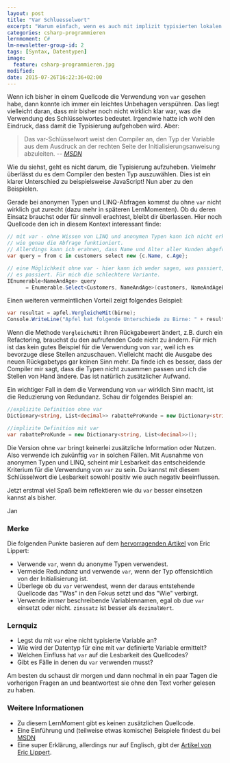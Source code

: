 ```yaml
---
layout: post
title: "Var Schluesselwort"
excerpt: "Warum einfach, wenn es auch mit implizit typisierten lokalen Variablen geht?"
categories: csharp-programmieren
lernmoment: C#
lm-newsletter-group-id: 2
tags: [Syntax, Datentypen]
image:
  feature: csharp-programmieren.jpg
modified:
date: 2015-07-26T16:22:36+02:00
---
```


Wenn ich bisher in einem Quellcode die Verwendung von `var` gesehen habe, dann konnte ich immer ein leichtes Unbehagen verspühren. Das liegt vielleicht daran, dass mir bisher noch nicht wirklich klar war, was die Verwendung des Schlüsselwortes bedeutet. Irgendwie hatte ich wohl den Eindruck, dass damit die Typisierung aufgehoben wird. Aber:

> Das var-Schlüsselwort weist den Compiler an, den Typ der Variable aus dem Ausdruck an der rechten Seite der Initialisierungsanweisung abzuleiten.
> -- <cite>[MSDN](https://msdn.microsoft.com/de-de/library/bb384061.aspx)</cite>

Wie du siehst, geht es nicht darum, die Typisierung aufzuheben. Vielmehr überlässt du es dem Compiler den besten Typ auszuwählen. Dies ist ein klarer Unterschied zu beispielsweise JavaScript! Nun aber zu den Beispielen.

Gerade bei anonymen Typen und LINQ-Abfragen kommst du ohne `var` nicht wirklich gut zurecht (dazu mehr in späteren LernMomenten). Ob du deren Einsatz brauchst oder für sinnvoll erachtest, bleibt dir überlassen. Hier noch Quellcode den ich in diesem Kontext interessant finde:

```cs
// mit var - ohne Wissen von LINQ und anonymen Typen kann ich nicht erklären
// wie genau die Abfrage funktioniert.
// Allerdings kann ich erahnen, dass Name und Alter aller Kunden abgefragt wird.
var query = from c in customers select new {c.Name, c.Age};

// eine Möglichkeit ohne var - hier kann ich weder sagen, was passiert, noch wie
// es passiert. Für mich die schlechtere Variante.
IEnumerable<NameAndAge> query 
      = Enumerable.Select<Customers, NameAndAge>(customers, NameAndAgeExtractor);
```

Einen weiteren vermeintlichen Vorteil zeigt folgendes Beispiel:

```cs
var resultat = apfel.VergleicheMit(birne);
Console.WriteLine("Apfel hat folgende Unterschiede zu Birne: " + resultat.ToString());
```

Wenn die Methode `VergleicheMit` ihren Rückgabewert ändert, z.B. durch ein Refactoring, brauchst du den aufrufenden Code nicht zu ändern. Für mich ist das kein gutes Beispiel für die Verwendung von `var`, weil ich es bevorzuge diese Stellen anzuschauen. Vielleicht macht die Ausgabe des neuen Rückgabetyps gar keinen Sinn mehr. Da finde ich es besser, dass der Compiler mir sagt, dass die Typen nicht zusammen passen und ich die Stellen von Hand ändere. Das ist natürlich zusätzlicher Aufwand.

Ein wichtiger Fall in dem die Verwendung von `var` wirklich Sinn macht, ist die Reduzierung von Redundanz. Schau dir folgendes Beispiel an:

```cs
//explizite Definition ohne var
Dictionary<string, List<decimal>> rabatteProKunde = new Dictionary<string, List<decimal>>();

//implizite Definition mit var
var rabatteProKunde = new Dictionary<string, List<decimal>>();
```

Die Version ohne `var` bringt keinerlei zusätzliche Information oder Nutzen. Also verwende ich zukünftig `var` in solchen Fällen. Mit Ausnahme von anonymen Typen und LINQ, scheint mir Lesbarkeit das entscheidende Kriterium für die Verwendung von `var` zu sein. Du kannst mit diesem Schlüsselwort die Lesbarkeit sowohl positiv wie auch negativ beeinflussen.

Jetzt erstmal viel Spaß beim reflektieren wie du `var` besser einsetzen kannst als bisher.

Jan


### Merke

Die folgenden Punkte basieren auf dem [hervorragenden Artikel](http://blogs.msdn.com/b/ericlippert/archive/2011/04/20/uses-and-misuses-of-implicit-typing.aspx) von Eric Lippert: 

-	Verwende `var`, wenn du anonyme Typen verwendest.
-	Vermeide Redundanz und verwende `var`, wenn der Typ offensichtlich von der Initialisierung ist.
-	Überlege ob du `var` verwendest, wenn der daraus entstehende Quellcode das "Was" in den Fokus setzt und das "Wie" verbirgt.
-	Verwende *immer* beschreibende Variablennamen, egal ob due `var` einsetzt oder nicht. `zinssatz` ist besser als `dezimalWert`.

### Lernquiz

-	Legst du mit `var` eine nicht typisierte Variable an?
-	Wie wird der Datentyp für eine mit `var` definierte Variable ermittelt?
-	Welchen Einfluss hat `var` auf die Lesbarkeit des Quellcodes?
-	Gibt es Fälle in denen du `var` verwenden musst?

Am besten du schaust dir morgen und dann nochmal in ein paar Tagen die vorherigen Fragen an und beantwortest sie ohne den Text vorher gelesen zu haben.

### Weitere Informationen

-	Zu diesem LernMoment gibt es keinen zusätzlichen Quellcode.
-	Eine Einführung und (teilweise etwas komische) Beispiele findest du bei [MSDN](https://msdn.microsoft.com/de-de/library/bb384061.aspx)
-	Eine super Erklärung, allerdings nur auf Englisch, gibt der [Artikel von Eric Lippert](http://blogs.msdn.com/b/ericlippert/archive/2011/04/20/uses-and-misuses-of-implicit-typing.aspx).

